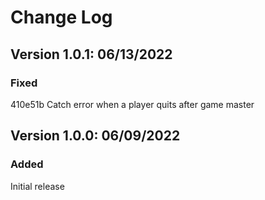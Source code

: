 # Change Log

## Version 1.0.1: 06/13/2022

### Fixed

410e51b Catch error when a player quits after game master

## Version 1.0.0: 06/09/2022

### Added

Initial release

